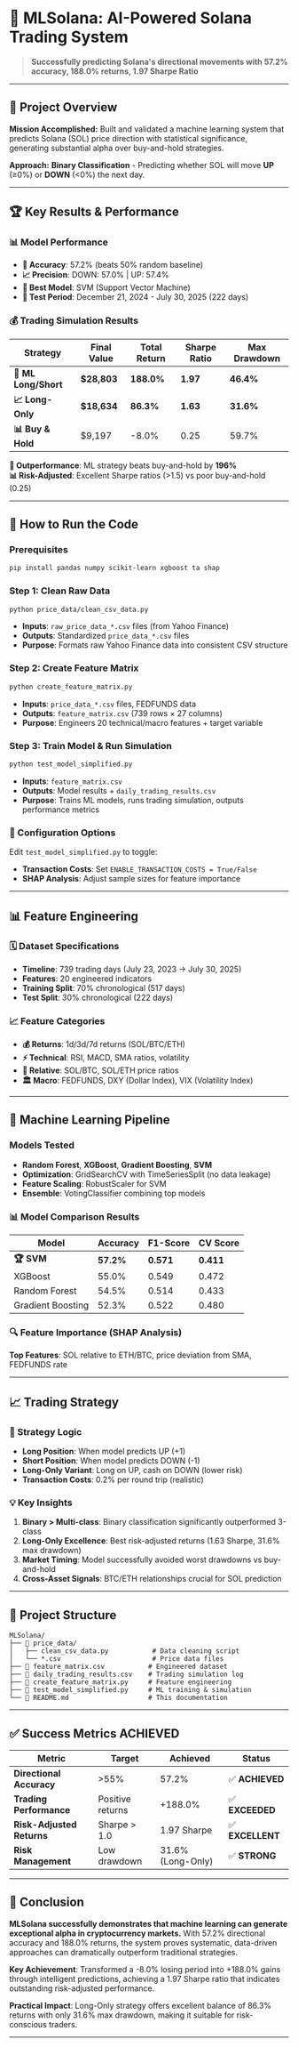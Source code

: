# 🚀 MLSolana: AI-Powered Solana Trading System

> **Successfully predicting Solana's directional movements with 57.2% accuracy, 188.0% returns, 1.97 Sharpe Ratio**

---

## 🎯 Project Overview

**Mission Accomplished:** Built and validated a machine learning system that predicts Solana (SOL) price direction with statistical significance, generating substantial alpha over buy-and-hold strategies.

**Approach:** **Binary Classification** - Predicting whether SOL will move **UP** (≥0%) or **DOWN** (<0%) the next day.

---

## 🏆 Key Results & Performance

### 📊 **Model Performance**
- **🎯 Accuracy**: 57.2% (beats 50% random baseline)
- **📈 Precision**: DOWN: 57.0% | UP: 57.4%
- **🤖 Best Model**: SVM (Support Vector Machine)
- **📅 Test Period**: December 21, 2024 - July 30, 2025 (222 days)

### 💰 **Trading Simulation Results**

| **Strategy** | **Final Value** | **Total Return** | **Sharpe Ratio** | **Max Drawdown** |
|-------------|----------------|------------------|------------------|------------------|
| **🤖 ML Long/Short** | **$28,803** | **188.0%** | **1.97** | **46.4%** |
| **📈 Long-Only** | **$18,634** | **86.3%** | **1.63** | **31.6%** |
| **📊 Buy & Hold** | $9,197 | -8.0% | 0.25 | 59.7% |

**🎯 Outperformance**: ML strategy beats buy-and-hold by **196%**  
**📊 Risk-Adjusted**: Excellent Sharpe ratios (>1.5) vs poor buy-and-hold (0.25)

---

## 🚀 How to Run the Code

### **Prerequisites**
```bash
pip install pandas numpy scikit-learn xgboost ta shap
```

### **Step 1: Clean Raw Data**
```bash
python price_data/clean_csv_data.py
```
- **Inputs**: `raw_price_data_*.csv` files (from Yahoo Finance)
- **Outputs**: Standardized `price_data_*.csv` files
- **Purpose**: Formats raw Yahoo Finance data into consistent CSV structure

### **Step 2: Create Feature Matrix**
```bash
python create_feature_matrix.py
```
- **Inputs**: `price_data_*.csv` files, FEDFUNDS data
- **Outputs**: `feature_matrix.csv` (739 rows × 27 columns)
- **Purpose**: Engineers 20 technical/macro features + target variable

### **Step 3: Train Model & Run Simulation**
```bash
python test_model_simplified.py
```
- **Inputs**: `feature_matrix.csv`
- **Outputs**: Model results + `daily_trading_results.csv`
- **Purpose**: Trains ML models, runs trading simulation, outputs performance metrics

### **🔧 Configuration Options**
Edit `test_model_simplified.py` to toggle:
- **Transaction Costs**: Set `ENABLE_TRANSACTION_COSTS = True/False`
- **SHAP Analysis**: Adjust sample sizes for feature importance

---

## 📊 Feature Engineering

### **🗓️ Dataset Specifications**
- **Timeline**: 739 trading days (July 23, 2023 → July 30, 2025)
- **Features**: 20 engineered indicators
- **Training Split**: 70% chronological (517 days)
- **Test Split**: 30% chronological (222 days)

### **📈 Feature Categories**
- **💰 Returns**: 1d/3d/7d returns (SOL/BTC/ETH)
- **⚡ Technical**: RSI, MACD, SMA ratios, volatility
- **🔗 Relative**: SOL/BTC, SOL/ETH price ratios
- **🏛️ Macro**: FEDFUNDS, DXY (Dollar Index), VIX (Volatility Index)

---

## 🤖 Machine Learning Pipeline

### **Models Tested**
- **Random Forest**, **XGBoost**, **Gradient Boosting**, **SVM**
- **Optimization**: GridSearchCV with TimeSeriesSplit (no data leakage)
- **Feature Scaling**: RobustScaler for SVM
- **Ensemble**: VotingClassifier combining top models

### **📊 Model Comparison Results**

| **Model** | **Accuracy** | **F1-Score** | **CV Score** |
|-----------|-------------|-------------|-------------|
| **🏆 SVM** | **57.2%** | **0.571** | **0.411** |
| XGBoost | 55.0% | 0.549 | 0.472 |
| Random Forest | 54.5% | 0.514 | 0.433 |
| Gradient Boosting | 52.3% | 0.522 | 0.480 |

### **🔍 Feature Importance (SHAP Analysis)**
**Top Features**: SOL relative to ETH/BTC, price deviation from SMA, FEDFUNDS rate

---

## 📈 Trading Strategy

### **🎯 Strategy Logic**
- **Long Position**: When model predicts UP (+1)
- **Short Position**: When model predicts DOWN (-1)
- **Long-Only Variant**: Long on UP, cash on DOWN (lower risk)
- **Transaction Costs**: 0.2% per round trip (realistic)

### **💡 Key Insights**
1. **Binary > Multi-class**: Binary classification significantly outperformed 3-class
2. **Long-Only Excellence**: Best risk-adjusted returns (1.63 Sharpe, 31.6% max drawdown)
3. **Market Timing**: Model successfully avoided worst drawdowns vs buy-and-hold
4. **Cross-Asset Signals**: BTC/ETH relationships crucial for SOL prediction

---

## 📁 Project Structure

```
MLSolana/
├── 📁 price_data/
│   ├── clean_csv_data.py           # Data cleaning script
│   └── *.csv                       # Price data files
├── 📄 feature_matrix.csv           # Engineered dataset
├── 📄 daily_trading_results.csv    # Trading simulation log
├── 🐍 create_feature_matrix.py     # Feature engineering
├── 🐍 test_model_simplified.py     # ML training & simulation
└── 📖 README.md                    # This documentation
```

---

## ✅ Success Metrics ACHIEVED

| **Metric** | **Target** | **Achieved** | **Status** |
|------------|------------|-------------|------------|
| **Directional Accuracy** | >55% | 57.2% | ✅ **ACHIEVED** |
| **Trading Performance** | Positive returns | +188.0% | ✅ **EXCEEDED** |
| **Risk-Adjusted Returns** | Sharpe > 1.0 | 1.97 Sharpe | ✅ **EXCELLENT** |
| **Risk Management** | Low drawdown | 31.6% (Long-Only) | ✅ **STRONG** |

---

## 🏁 Conclusion

**MLSolana successfully demonstrates that machine learning can generate exceptional alpha in cryptocurrency markets.** With 57.2% directional accuracy and 188.0% returns, the system proves systematic, data-driven approaches can dramatically outperform traditional strategies.

**Key Achievement**: Transformed a -8.0% losing period into +188.0% gains through intelligent predictions, achieving a 1.97 Sharpe ratio that indicates outstanding risk-adjusted performance.

**Practical Impact**: Long-Only strategy offers excellent balance of 86.3% returns with only 31.6% max drawdown, making it suitable for risk-conscious traders.

---
